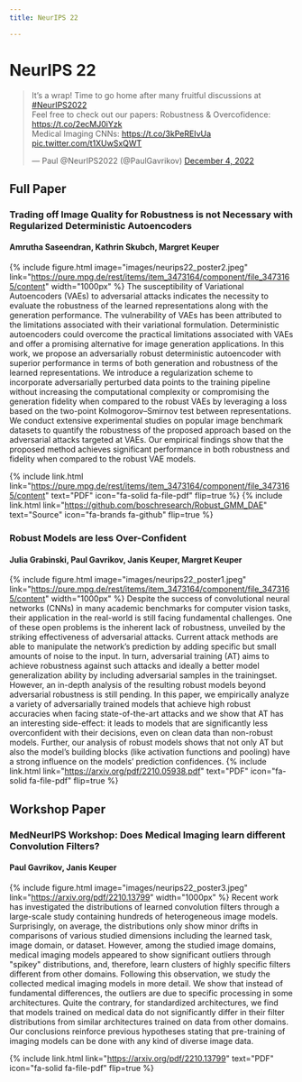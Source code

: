 ```yaml
---
title: NeurIPS 22

---
```


# <i class="fas fa-microscope"></i>NeurIPS 22

<!-- Twitter embeds from https://publish.twitter.com/ -->

<blockquote class="twitter-tweet"><p lang="en" dir="ltr">It’s a wrap! Time to go home after many fruitful discussions at <a href="https://twitter.com/hashtag/NeurIPS2022?src=hash&amp;ref_src=twsrc%5Etfw">#NeurIPS2022</a> <br>Feel free to check out our papers: Robustness &amp; Overcofidence: <a href="https://t.co/2ecMJ0iYzk">https://t.co/2ecMJ0iYzk</a><br>Medical Imaging CNNs: <a href="https://t.co/3kPeREIvUa">https://t.co/3kPeREIvUa</a> <a href="https://t.co/t1XUwSxQWT">pic.twitter.com/t1XUwSxQWT</a></p>&mdash; Paul @NeurIPS2022 (@PaulGavrikov) <a href="https://twitter.com/PaulGavrikov/status/1599445513090531330?ref_src=twsrc%5Etfw">December 4, 2022</a></blockquote> <script async src="https://platform.twitter.com/widgets.js" charset="utf-8"></script> 

## Full Paper

### Trading off Image Quality for Robustness is not Necessary with Regularized Deterministic Autoencoders
#### Amrutha Saseendran, Kathrin Skubch, Margret Keuper
{%
  include figure.html
  image="images/neurips22_poster2.jpeg"
  link="https://pure.mpg.de/rest/items/item_3473164/component/file_3473165/content"
  width="1000px"
%}
The susceptibility of Variational Autoencoders (VAEs) to adversarial attacks indicates the necessity to evaluate the robustness of the learned representations along
with the generation performance. The vulnerability of VAEs has been attributed
to the limitations associated with their variational formulation. Deterministic autoencoders could overcome the practical limitations associated with VAEs and
offer a promising alternative for image generation applications. In this work, we
propose an adversarially robust deterministic autoencoder with superior performance in terms of both generation and robustness of the learned representations.
We introduce a regularization scheme to incorporate adversarially perturbed data
points to the training pipeline without increasing the computational complexity or compromising the generation fidelity when compared to the robust VAEs
by leveraging a loss based on the two-point Kolmogorov–Smirnov test between
representations. We conduct extensive experimental studies on popular image
benchmark datasets to quantify the robustness of the proposed approach based
on the adversarial attacks targeted at VAEs. Our empirical findings show that the
proposed method achieves significant performance in both robustness and fidelity
when compared to the robust VAE models.

{%
  include link.html
  link="https://pure.mpg.de/rest/items/item_3473164/component/file_3473165/content"
  text="PDF"
  icon="fa-solid fa-file-pdf"
  flip=true
%}
{%
  include link.html
  link="https://github.com/boschresearch/Robust_GMM_DAE"
  text="Source"
  icon="fa-brands fa-github"
  flip=true
%}


### Robust Models are less Over-Confident 
#### Julia Grabinski, Paul Gavrikov, Janis Keuper, Margret Keuper
{%
  include figure.html
  image="images/neurips22_poster1.jpeg"
  link="https://pure.mpg.de/rest/items/item_3473164/component/file_3473165/content"
  width="1000px"
%}
Despite the success of convolutional neural networks (CNNs) in many academic
benchmarks for computer vision tasks, their application in the real-world is still
facing fundamental challenges. One of these open problems is the inherent lack of
robustness, unveiled by the striking effectiveness of adversarial attacks. Current
attack methods are able to manipulate the network’s prediction by adding specific
but small amounts of noise to the input. In turn, adversarial training (AT) aims to
achieve robustness against such attacks and ideally a better model generalization
ability by including adversarial samples in the trainingset. However, an in-depth
analysis of the resulting robust models beyond adversarial robustness is still pending. In this paper, we empirically analyze a variety of adversarially trained models
that achieve high robust accuracies when facing state-of-the-art attacks and we
show that AT has an interesting side-effect: it leads to models that are significantly
less overconfident with their decisions, even on clean data than non-robust models.
Further, our analysis of robust models shows that not only AT but also the model’s
building blocks (like activation functions and pooling) have a strong influence on
the models’ prediction confidences.
{%
  include link.html
  link="https://arxiv.org/pdf/2210.05938.pdf"
  text="PDF"
  icon="fa-solid fa-file-pdf"
  flip=true
%}


## Workshop Paper

### MedNeurIPS Workshop: Does Medical Imaging learn different Convolution Filters?
#### Paul Gavrikov, Janis Keuper
{%
  include figure.html
  image="images/neurips22_poster3.jpeg"
  link="https://arxiv.org/pdf/2210.13799"
  width="1000px"
%}
Recent work has investigated the distributions of learned convolution filters through a large-scale study containing hundreds of heterogeneous image models. Surprisingly, on average, the distributions only show minor drifts in comparisons of various studied dimensions including the learned task, image domain, or dataset. However, among the studied image domains, medical imaging models appeared to show significant outliers through "spikey" distributions, and, therefore, learn clusters of highly specific filters different from other domains. Following this observation, we study the collected medical imaging models in more detail. We show that instead of fundamental differences, the outliers are due to specific processing in some architectures. Quite the contrary, for standardized architectures, we find that models trained on medical data do not significantly differ in their filter distributions from similar architectures trained on data from other domains. Our conclusions reinforce previous hypotheses stating that pre-training of imaging models can be done with any kind of diverse image data.

{%
  include link.html
  link="https://arxiv.org/pdf/2210.13799"
  text="PDF"
  icon="fa-solid fa-file-pdf"
  flip=true
%}



